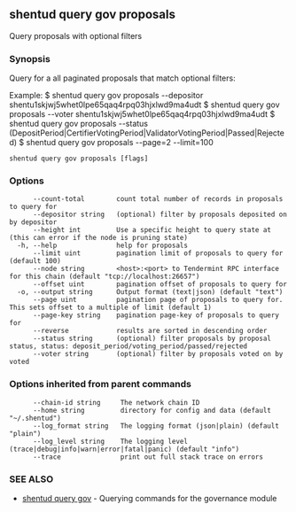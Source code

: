 ## shentud query gov proposals

Query proposals with optional filters

### Synopsis

Query for a all paginated proposals that match optional filters:

Example:
$ shentud query gov proposals --depositor shentu1skjwj5whet0lpe65qaq4rpq03hjxlwd9ma4udt
$ shentud query gov proposals --voter shentu1skjwj5whet0lpe65qaq4rpq03hjxlwd9ma4udt
$ shentud query gov proposals --status (DepositPeriod|CertifierVotingPeriod|ValidatorVotingPeriod|Passed|Rejected)
$ shentud query gov proposals --page=2 --limit=100

```
shentud query gov proposals [flags]
```

### Options

```
      --count-total        count total number of records in proposals to query for
      --depositor string   (optional) filter by proposals deposited on by depositor
      --height int         Use a specific height to query state at (this can error if the node is pruning state)
  -h, --help               help for proposals
      --limit uint         pagination limit of proposals to query for (default 100)
      --node string        <host>:<port> to Tendermint RPC interface for this chain (default "tcp://localhost:26657")
      --offset uint        pagination offset of proposals to query for
  -o, --output string      Output format (text|json) (default "text")
      --page uint          pagination page of proposals to query for. This sets offset to a multiple of limit (default 1)
      --page-key string    pagination page-key of proposals to query for
      --reverse            results are sorted in descending order
      --status string      (optional) filter proposals by proposal status, status: deposit_period/voting_period/passed/rejected
      --voter string       (optional) filter by proposals voted on by voted
```

### Options inherited from parent commands

```
      --chain-id string     The network chain ID
      --home string         directory for config and data (default "~/.shentud")
      --log_format string   The logging format (json|plain) (default "plain")
      --log_level string    The logging level (trace|debug|info|warn|error|fatal|panic) (default "info")
      --trace               print out full stack trace on errors
```

### SEE ALSO

* [shentud query gov](shentud_query_gov.md)	 - Querying commands for the governance module


